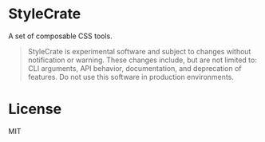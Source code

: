 # StyleCrate

A set of composable CSS tools. 

> StyleCrate is experimental software and subject to changes without notification or warning.
> These changes include, but are not limited to: CLI arguments, API behavior, documentation,
> and deprecation of features. Do not use this software in production environments.

# License 
 
 MIT
 
